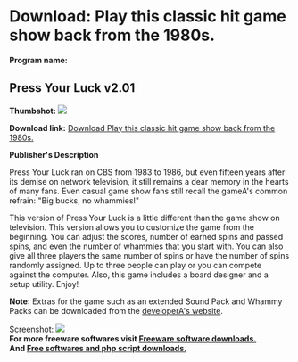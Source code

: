 # Download: Play this classic hit game show back from the 1980s.

**Program name:**

## Press Your Luck v2.01

  
**Thumbshot:** ![](http://www.freewarefiles.com/screenshot/pressyourluck_md.jpg)   
  
**Download link:** [Download Play this classic hit game show back from the 1980s.](http://freesoftwares.boysofts.com/Press-Your-Luck-V_program_21039.html)  
  


**Publisher's Description**  
  


Press Your Luck ran on CBS from 1983 to 1986, but even fifteen years after its demise on network television, it still remains a dear memory in the hearts of many fans. Even casual game show fans still recall the gameA's common refrain: "Big bucks, no whammies!" 

This version of Press Your Luck is a little different than the game show on television. This version allows you to customize the game from the beginning. You can adjust the scores, number of earned spins and passed spins, and even the number of whammies that you start with. You can also give all three players the same number of spins or have the number of spins randomly assigned. Up to three people can play or you can compete against the computer. Also, this game includes a board designer and a setup utility. Enjoy! 

**Note:** Extras for the game such as an extended Sound Pack and Whammy Packs can be downloaded from the [developerA's website](http://www.crossbearer.com/). 

  
  
Screenshot: ![](http://www.freewarefiles.com/screenshot/pressyourluck.jpg)   
**For more freeware softwares visit [Freeware software downloads.](http://freesoftwares.boysofts.com/)**   
**And [Free softwares and php script downloads.](http://www.boysofts.com/)**
